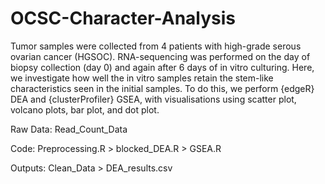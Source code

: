 # OCSC-Character-Analysis
Tumor samples were collected from 4 patients with high-grade serous ovarian cancer (HGSOC). RNA-sequencing was performed on the day of biopsy collection (day 0) and again after 6 days of in vitro culturing.
Here, we investigate how well the in vitro samples retain the stem-like characteristics seen in the initial samples.
To do this, we perform {edgeR} DEA and {clusterProfiler} GSEA, with visualisations using scatter plot, volcano plots, bar plot, and dot plot.

Raw Data: Read_Count_Data

Code: Preprocessing.R > blocked_DEA.R > GSEA.R

Outputs: Clean_Data > DEA_results.csv
